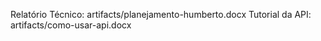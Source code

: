 Relatório Técnico: artifacts/planejamento-humberto.docx
Tutorial da API: artifacts/como-usar-api.docx
